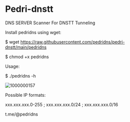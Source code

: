 # Pedri-dnstt
DNS SERVER Scanner For DNSTT Tunneling

Install pedridns using wget:

$ wget https://raw.githubusercontent.com/pedridns/pedri-dnstt/main/pedridns    

$ chmod +x pedridns     

Usage:                     

$ ./pedridns -h 

![1000000157](https://github.com/pedridns/pedri-dnstt/assets/164835933/0761419f-4bc3-466c-b439-9d35e4b54f27)


Possible IP formats:

xxx.xxx.xxx.0-255 ; xxx.xxx.xxx.0/24 ; xxx.xxx.xxx.0/16

t.me/@pedridns 

